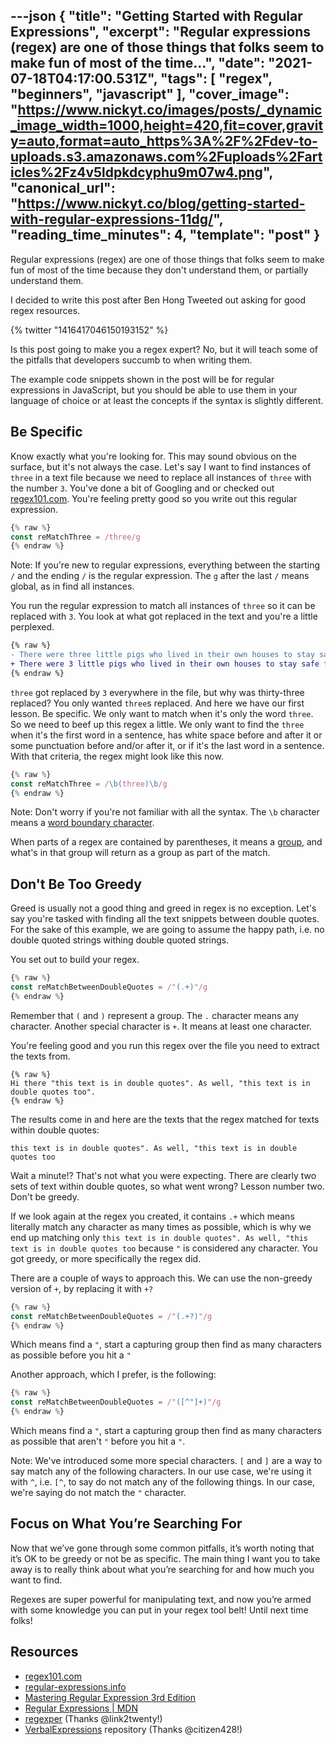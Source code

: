 ---json
{
  "title": "Getting Started with Regular Expressions",
  "excerpt": "Regular expressions (regex) are one of those things that folks seem to make fun of most of the time...",
  "date": "2021-07-18T04:17:00.531Z",
  "tags": [
    "regex",
    "beginners",
    "javascript"
  ],
  "cover_image": "https://www.nickyt.co/images/posts/_dynamic_image_width=1000,height=420,fit=cover,gravity=auto,format=auto_https%3A%2F%2Fdev-to-uploads.s3.amazonaws.com%2Fuploads%2Farticles%2Fz4v5ldpkdcyphu9m07w4.png",
  "canonical_url": "https://www.nickyt.co/blog/getting-started-with-regular-expressions-11dg/",
  "reading_time_minutes": 4,
  "template": "post"
}
---

Regular expressions (regex) are one of those things that folks seem to make fun of most of the time because they don't understand them, or partially understand them.

I decided to write this post after Ben Hong Tweeted out asking for good regex resources.

{% twitter "1416417046150193152" %}

Is this post going to make you a regex expert? No, but it will teach some of the pitfalls that developers succumb to when writing them.

The example code snippets shown in the post will be for regular expressions in JavaScript, but you should be able to use them in your language of choice or at least the concepts if the syntax is slightly different.

## Be Specific

Know exactly what you're looking for. This may sound obvious on the surface, but it's not always the case. Let's say I want to find instances of `three` in a text file because we need to replace all instances of `three` with the number `3`. You've done a bit of Googling and or checked out [regex101.com](https://regex101.com). You're feeling pretty good so you write out this regular expression.

```javascript
{% raw %}
const reMatchThree = /three/g
{% endraw %}
```

Note: If you're new to regular expressions, everything between the starting `/` and the ending `/` is the regular expression. The `g` after the last `/` means global, as in find all instances.

You run the regular expression to match all instances of `three` so it can be replaced with `3`. You look at what got replaced in the text and you're a little perplexed.

```diff
{% raw %}
- There were three little pigs who lived in their own houses to stay safe from the big bad wolf who was thirty-three years old.
+ There were 3 little pigs who lived in their own houses to stay safe from the big bad wolf who was thirty-3 years old.
{% endraw %}
```

`three` got replaced by `3` everywhere in the file, but why was thirty-three replaced? You only wanted `three`s replaced. And here we have our first lesson. Be specific. We only want to match when it's only the word `three`. So we need to beef up this regex a little. We only want to find the `three` when it's the first word in a sentence, has white space before and after it or some punctuation before and/or after it, or if it's the last word in a sentence. With that criteria, the regex might look like this now.

```javascript
{% raw %}
const reMatchThree = /\b(three)\b/g
{% endraw %}
```

Note: Don't worry if you're not familiar with all the syntax. The `\b` character means a [word boundary character](https://regular-expressions.mobi/wordboundaries.html?wlr=1).

When parts of a regex are contained by parentheses, it means a [group](https://developer.mozilla.org/en-US/docs/Web/JavaScript/Guide/Regular_Expressions/Groups_and_Ranges#using_groups), and what's in that group will return as a group as part of the match.

## Don't Be Too Greedy

Greed is usually not a good thing and greed in regex is no exception. Let's say you're tasked with finding all the text snippets between double quotes. For the sake of this example, we are going to assume the happy path, i.e. no double quoted strings withing double quoted strings.

You set out to build your regex.

```javascript
{% raw %}
const reMatchBetweenDoubleQuotes = /"(.+)"/g
{% endraw %}
```

Remember that `(` and `)` represent a group. The `.` character means any character. Another special character is `+`. It means at least one character.

You're feeling good and you run this regex over the file you need to extract the texts from.

```text
{% raw %}
Hi there "this text is in double quotes". As well, "this text is in double quotes too".
{% endraw %}
```

The results come in and here are the texts that the regex matched for texts within double quotes:

`this text is in double quotes". As well, "this text is in double quotes too`

Wait a minute!? That's not what you were expecting. There are clearly two sets of text within double quotes, so what went wrong? Lesson number two. Don't be greedy.

If we look again at the regex you created, it contains `.+` which means literally match any character as many times as possible, which is why we end up matching only `this text is in double quotes". As well, "this text is in double quotes too` because `"` is considered any character. You got greedy, or more specifically the regex did.

There are a couple of ways to approach this. We can use the non-greedy version of `+`, by replacing it with `+?`

```javascript
{% raw %}
const reMatchBetweenDoubleQuotes = /"(.+?)"/g
{% endraw %}
```

Which means find a `"`, start a capturing group then find as many characters as possible before you hit a `"`

Another approach, which I prefer, is the following:

```javascript
{% raw %}
const reMatchBetweenDoubleQuotes = /"([^"]+)"/g
{% endraw %}
```

Which means find a `"`, start a capturing group then find as many characters as possible that aren't `"` before you hit a `"`.

Note: We've introduced some more special characters. `[` and `]` are a way to say match any of the following characters. In our use case, we're using it with `^`, i.e. `[^`, to say do not match any of the following things. In our case, we're saying do not match the `"` character.

## Focus on What You’re Searching For

Now that we’ve gone through some common pitfalls, it’s worth noting that it’s OK to be greedy or not be as specific. The main thing I want you to take away is to really think about what you’re searching for and how much you want to find.

Regexes are super powerful for manipulating text, and now you’re armed with some knowledge you can put in your regex tool belt! Until next time folks!

## Resources

- [regex101.com](https://regex101.com)
- [regular-expressions.info](https://www.regular-expressions.info)
- [Mastering Regular Expression 3rd Edition](https://www.oreilly.com/library/view/mastering-regular-expressions/0596528124/)
- [Regular Expressions | MDN](https://developer.mozilla.org/en-US/docs/Web/JavaScript/Guide/Regular_Expressions)
- [regexper](https://regexper.com/) (Thanks @link2twenty!)
- [VerbalExpressions](https://github.com/VerbalExpressions) repository (Thanks @citizen428!)
